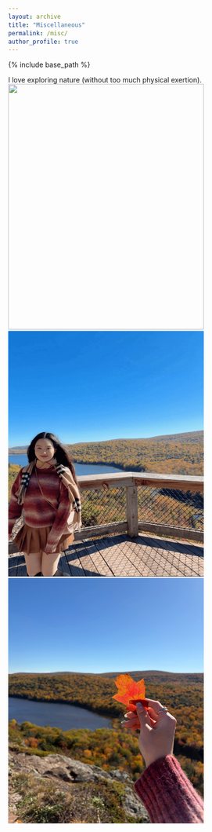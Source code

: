 ```yaml
---
layout: archive
title: "Miscellaneous"
permalink: /misc/
author_profile: true
---
```


{% include base_path %}

<p> I love exploring nature (without too much physical exertion). <br>

<img src="https://github.com/Yinsight/Yinsight.github.io/blob/master/images/lakeofclouds.jpg?raw=true" width="400px" height="500px">
<img src="https://github.com/Yinsight/Yinsight.github.io/blob/master/images/smileatlakeofclouds.png?raw=true" width="400px" height="500px">
<img src="https://github.com/Yinsight/Yinsight.github.io/blob/master/images/leaf.jpg?raw=true" width="400px" height="500px">
